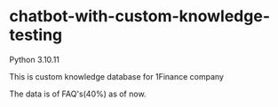 # chatbot-with-custom-knowledge-testing

Python 3.10.11

This is custom knowledge database for 1Finance company

The data is of FAQ's(40%) as of now.
